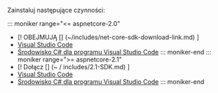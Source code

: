 Zainstaluj następujące czynności:

::: moniker range="<= aspnetcore-2.0"
* [! OBEJMUJĄ [] (~/includes/net-core-sdk-download-link.md) [](~/includes/net-core-sdk-download-link.md)]
* [Visual Studio Code](https://code.visualstudio.com/download)
* [Środowisko C# dla programu Visual Studio Code](https://marketplace.visualstudio.com/items?itemName=ms-vscode.csharp)
::: moniker-end
::: moniker range=">= aspnetcore-2.1"
* [! Dołącz [] (~ / includes/2.1-SDK.md) [](~/includes/2.1-SDK.md)]
* [Visual Studio Code](https://code.visualstudio.com/download)
* [Środowisko C# dla programu Visual Studio Code](https://marketplace.visualstudio.com/items?itemName=ms-vscode.csharp)
::: moniker-end